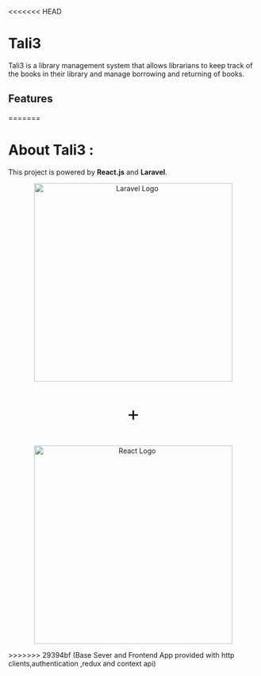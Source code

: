 <<<<<<< HEAD
# Tali3
Tali3 is a library management system that allows librarians to keep track of the books in their library and manage borrowing and returning of books.

## Features
=======
# About Tali3 :

This project is powered by **React.js** and **Laravel**.

<p align="center"><a href="https://laravel.com" target="_blank"><img src="https://raw.githubusercontent.com/laravel/art/master/logo-lockup/5%20SVG/2%20CMYK/1%20Full%20Color/laravel-logolockup-cmyk-red.svg" width="400" alt="Laravel Logo"></a></p>
<p align="center" style="font-size:40px">+</p>
<p align="center"><img src="https://upload.wikimedia.org/wikipedia/commons/a/a7/React-icon.svg" width="400" alt="React Logo"></p>
>>>>>>> 29394bf (Base Sever and Frontend App provided with http clients,authentication ,redux and  context api)
